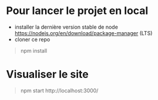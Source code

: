 # Pour lancer le projet en local 
- installer la dernière version stable de node https://nodejs.org/en/download/package-manager (LTS)
- cloner ce repo
> npm install

# Visualiser le site
> npm start
http://localhost:3000/
